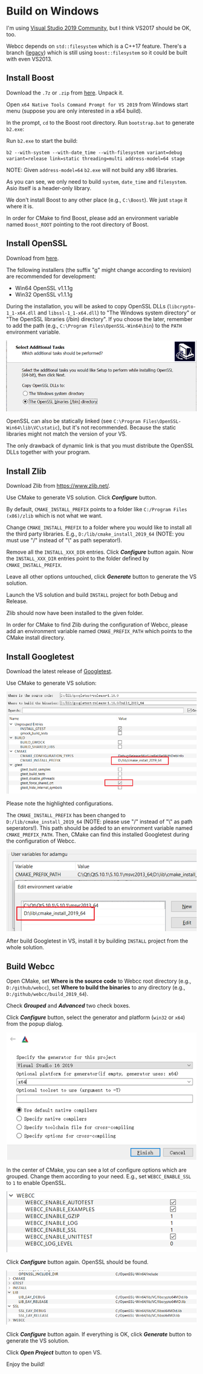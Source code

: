 # Build on Windows

I'm using [Visual Studio 2019 Community](https://visualstudio.microsoft.com/vs/community/), but I think VS2017 should be OK, too.

Webcc depends on `std::filesystem` which is a C++17 feature. There's a branch ([legacy](https://github.com/sprinfall/webcc/tree/legacy)) which is still using `boost::filesystem` so it could be built with even VS2013.

## Install Boost

Download the `.7z` or `.zip` from [here](https://www.boost.org/users/download/#live). Unpack it.

Open `x64 Native Tools Command Prompt for VS 2019` from Windows start menu (suppose you are only interested in a x64 build).

In the prompt, `cd` to the Boost root directory. Run `bootstrap.bat` to generate `b2.exe`:

Run `b2.exe` to start the build:

```
b2 --with-system --with-date_time --with-filesystem variant=debug variant=release link=static threading=multi address-model=64 stage
```

NOTE: Given `address-model=64` `b2.exe` will not build any x86 libraries.

As you can see, we only need to build `system`, `date_time` and `filesystem`. Asio itself is a header-only library.

We don't install Boost to any other place (e.g., `C:\Boost`). We just `stage` it where it is.

In order for CMake to find Boost, please add an environment variable named `Boost_ROOT` pointing to the root directory of Boost.

## Install OpenSSL

Download from [here](http://slproweb.com/products/Win32OpenSSL.html).

The following installers (the suffix "g" might change according to revision) are recommended for development:

- Win64 OpenSSL v1.1.1g
- Win32 OpenSSL v1.1.1g

During the installation, you will be asked to copy OpenSSL DLLs (`libcrypto-1_1-x64.dll` and `libssl-1_1-x64.dll`) to "The Windows system directory" or "The OpenSSL libraries (/bin) directory". If you choose the later, remember to add the path (e.g., `C:\Program Files\OpenSSL-Win64\bin`) to the `PATH` environment variable.

![OpenSSL Installation](screenshots/win_openssl_install.png)

OpenSSL can also be statically linked (see `C:\Program Files\OpenSSL-Win64\lib\VC\static`), but it's not recommended. Because the static libraries might not match the version of your VS.

The only drawback of dynamic link is that you must distribute the OpenSSL DLLs together with your program.

## Install Zlib

Download Zlib from https://www.zlib.net/.

Use CMake to generate VS solution. Click _**Configure**_ button.

By default, `CMAKE_INSTALL_PREFIX` points to a folder like `C:/Program Files (x86)/zlib` which is not what we want.

Change `CMAKE_INSTALL_PREFIX` to a folder where you would like to install all the third party libraries. E.g., `D:/lib/cmake_install_2019_64` (NOTE: you must use "/" instead of "\\" as path seperator!).

Remove all the `INSTALL_XXX_DIR` entries. Click _**Configure**_ button again. Now the `INSTALL_XXX_DIR` entries point to the folder defined by `CMAKE_INSTALL_PREFIX`.

Leave all other options untouched, click _**Generate**_ button to generate the VS solution.

Launch the VS solution and build `INSTALL` project for both Debug and Release.

Zlib should now have been installed to the given folder.

In order for CMake to find Zlib during the configuration of Webcc, please add an environment variable named `CMAKE_PREFIX_PATH` which points to the CMake install directory.

## Install Googletest

Download the latest release of [Googletest](https://github.com/google/googletest/releases).

Use CMake to generate VS solution:

![Googletest Installation](screenshots/win_cmake_config_gtest.png)

Please note the highlighted configurations.

The `CMAKE_INSTALL_PREFIX` has been changed to `D:/lib/cmake_install_2019_64` (NOTE: please use "/" instead of "\\" as path seperators!). This path should be added to an environment variable named `CMAKE_PREFIX_PATH`. Then, CMake can find this installed Googletest during the configuration of Webcc.

![CMAKE_PREFIX_PATH](screenshots/win_cmake_prefix_path.png)

After build Googletest in VS, install it by building `INSTALL` project from the whole solution.

## Build Webcc

Open CMake, set **Where is the source code** to Webcc root directory (e.g., `D:/github/webcc`), set **Where to build the binaries** to any directory (e.g., `D:/github/webcc/build_2019_64`).

Check _**Grouped**_ and _**Advanced**_ two check boxes.

Click _**Configure**_ button, select the generator and platform (`win32` or `x64`) from the popup dialog.

![CMake generator](screenshots/win_cmake_generator.png)

In the center of CMake, you can see a lot of configure options which are grouped. Change them according to your need. E.g., set `WEBCC_ENABLE_SSL` to `1` to enable OpenSSL.

![CMake config](screenshots/win_cmake_config.png)

Click _**Configure**_ button again. OpenSSL should be found.

![CMake config OpenSSL](screenshots/win_cmake_config_openssl.png)

Click _**Configure**_ button again. If everything is OK, click _**Generate**_ button to generate the VS solution.

Click _**Open Project**_ button to open VS.

Enjoy the build!

